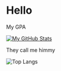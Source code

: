 # Hello

My GPA

[![My GitHub Stats](https://github-readme-stats.vercel.app/api/?username=zaydaanjahangir&count_private=true&theme=tokyonight&showicons=true)]()

They call me himmy

![Top Langs](https://github-readme-stats.vercel.app/api/top-langs/?username=zaydaanjahangir&theme=tokyonight)

